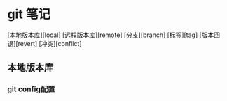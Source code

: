 # git 笔记
[本地版本库][local]
[远程版本库][remote]
[分支][branch]
[标签][tag]
[版本回退][revert]
[冲突][conflict]




## 本地版本库

### git config配置



